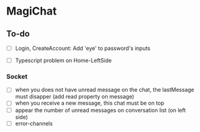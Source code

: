 # MagiChat


## To-do
- [ ] Login, CreateAccount: Add 'eye' to password's inputs
- [ ] Typescript problem on Home-LeftSide


### Socket
- [ ] when you does not have unread message on the chat, the lastMessage must disapper (add read property on message)
- [ ] when you receive a new message, this chat must be on top
- [ ] appear the number of unread messages on conversation list (on left side)
- [ ] error-channels
